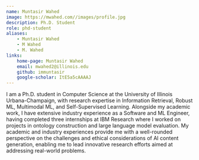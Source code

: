 ```yaml
---
name: Muntasir Wahed
image: https://mwahed.com//images/profile.jpg
description: Ph.D. Student
role: phd-student
aliases:
    - Muntasir Wahed
    - M Wahed
    - M. Wahed
links: 
    home-page: Muntasir Wahed
    email: mwahed2@illinois.edu
    github: immuntasir
    google-scholar: ItE5a5cAAAAJ
---
```


I am a Ph.D. student in Computer Science at the University of Illinois Urbana-Champaign, with research expertise in Information Retrieval, Robust ML, Multimodal ML, and Self-Supervised Learning. Alongside my academic work, I have extensive industry experience as a Software and ML Engineer, having completed three internships at IBM Research where I worked on projects in ontology construction and large language model evaluation. My academic and industry experiences provide me with a well-rounded perspective on the challenges and ethical considerations of AI content generation, enabling me to lead innovative research efforts aimed at addressing real-world problems.
